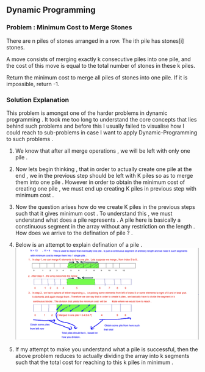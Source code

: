 ##  Dynamic Programming 

### Problem : Minimum Cost to Merge Stones
There are n piles of stones arranged in a row. The ith pile has stones[i] stones.

A move consists of merging exactly k consecutive piles into one pile, and the cost of this move is equal to the total number of stones in these k piles.

Return the minimum cost to merge all piles of stones into one pile. If it is impossible, return -1.

### Solution Explanation
This problem is amongst one of the harder problems in dynamic programming . It took me too long to understand the core concepts that lies behind such problems and before this I usually failed to visualise how I could reach to sub-problems in case I want to apply Dynamic-Programming to such problems .


1. We know that after all merge operations , we will be left with only one pile . 

2. Now lets begin thinking , that in order to actually create one pile at the end , we 
   in the previous step should be left with  K piles so as to merge them into one pile . However in order to obtain the minimum cost of creating one pile , we must end up creating K piles in previous step with minimum cost . 

3. Now the question arises how do we create K piles in the previous steps such that 
   it gives minimum cost . To understand this , we must understand what does a pile
   represents . A pile here is basically a constinuous segment in the array without any restriction on the length . How does we arrive to the defination of pile ? .

4. Below is an attempt to explain defination of a pile . 
   ![Description of a pile](https://github.com/csassasin/dp-practise/blob/gh-pages/Screenshot.png)

5. If my attempt to make you understand what a pile is successful, then the above problem
   reduces to actually dividing the array into k segments such that the total cost for 
   reaching to this k piles in minimum .

   
       

   

 















